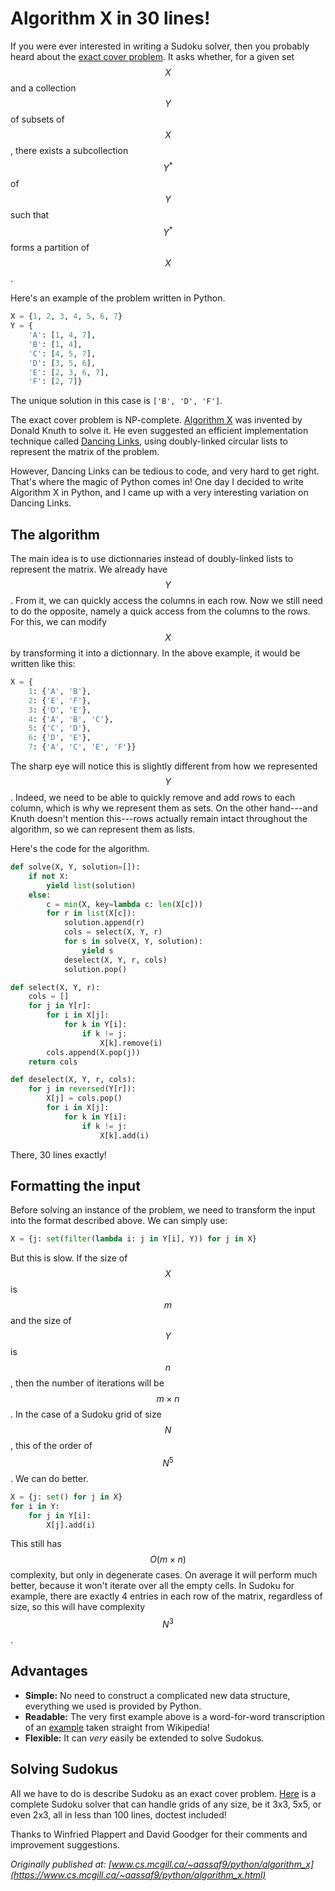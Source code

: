 ---
---

# Algorithm X in 30 lines!

If you were ever interested in writing a Sudoku solver, then you probably heard about the [exact cover problem](http://en.wikipedia.org/wiki/Exact_cover_problem). It asks whether, for a given set $$X$$ and a collection $$Y$$ of subsets of $$X$$, there exists a subcollection $$Y^*$$ of $$Y$$ such that $$Y^*$$ forms a partition of $$X$$.

Here's an example of the problem written in Python.

``` python
X = {1, 2, 3, 4, 5, 6, 7}
Y = {
    'A': [1, 4, 7],
    'B': [1, 4],
    'C': [4, 5, 7],
    'D': [3, 5, 6],
    'E': [2, 3, 6, 7],
    'F': [2, 7]}
```

The unique solution in this case is `['B', 'D', 'F']`.

The exact cover problem is NP-complete. [Algorithm X](http://en.wikipedia.org/wiki/Knuth%27s_Algorithm_X) was invented by Donald Knuth to solve it. He even suggested an efficient implementation technique called [Dancing Links](http://en.wikipedia.org/wiki/Dancing_Links), using doubly-linked circular lists to represent the matrix of the problem.

However, Dancing Links can be tedious to code, and very hard to get right. That's where the magic of Python comes in! One day I decided to write Algorithm X in Python, and I came up with a very interesting variation on Dancing Links.

## The algorithm

The main idea is to use dictionnaries instead of doubly-linked lists to represent the matrix. We already have $$Y$$. From it, we can quickly access the columns in each row. Now we still need to do the opposite, namely a quick access from the columns to the rows. For this, we can modify $$X$$ by transforming it into a dictionnary. In the above example, it would be written like this:

``` python
X = {
    1: {'A', 'B'},
    2: {'E', 'F'},
    3: {'D', 'E'},
    4: {'A', 'B', 'C'},
    5: {'C', 'D'},
    6: {'D', 'E'},
    7: {'A', 'C', 'E', 'F'}}
```

The sharp eye will notice this is slightly different from how we represented $$Y$$. Indeed, we need to be able to quickly remove and add rows to each column, which is why we represent them as sets. On the other hand---and Knuth doesn't mention this---rows actually remain intact throughout the algorithm, so we can represent them as lists.

Here's the code for the algorithm.

``` python
def solve(X, Y, solution=[]):
    if not X:
        yield list(solution)
    else:
        c = min(X, key=lambda c: len(X[c]))
        for r in list(X[c]):
            solution.append(r)
            cols = select(X, Y, r)
            for s in solve(X, Y, solution):
                yield s
            deselect(X, Y, r, cols)
            solution.pop()

def select(X, Y, r):
    cols = []
    for j in Y[r]:
        for i in X[j]:
            for k in Y[i]:
                if k != j:
                    X[k].remove(i)
        cols.append(X.pop(j))
    return cols

def deselect(X, Y, r, cols):
    for j in reversed(Y[r]):
        X[j] = cols.pop()
        for i in X[j]:
            for k in Y[i]:
                if k != j:
                    X[k].add(i)
```

There, 30 lines exactly!

## Formatting the input

Before solving an instance of the problem, we need to transform the input into the format described above. We can simply use:

``` python
X = {j: set(filter(lambda i: j in Y[i], Y)) for j in X}
```

But this is slow. If the size of $$X$$ is $$m$$ and the size of $$Y$$ is $$n$$, then the number of iterations will be $$m\times n$$. In the case of a Sudoku grid of size $$N$$, this of the order of $$N^5$$. We can do better.

``` python
X = {j: set() for j in X}
for i in Y:
    for j in Y[i]:
        X[j].add(i)
```

This still has $$O(m\times n)$$ complexity, but only in degenerate cases. On average it will perform much better, because it won't iterate over all the empty cells. In Sudoku for example, there are exactly 4 entries in each row of the matrix, regardless of size, so this will have complexity $$N^3$$.

## Advantages

* **Simple:** No need to construct a complicated new data structure, everything we used is provided by Python.
* **Readable:** The very first example above is a word-for-word transcription of an [example](http://en.wikipedia.org/wiki/Exact_cover#Detailed_example) taken straight from Wikipedia!
* **Flexible:** It can *very* easily be extended to solve Sudokus.

## Solving Sudokus

All we have to do is describe Sudoku as an exact cover problem. [Here](software/algorithm-x/sudoku.py) is a complete Sudoku solver that can handle 
grids of any size, be it 3x3, 5x5, or even 2x3, all in less than 100 lines, doctest included!

Thanks to Winfried Plappert and David Goodger for their comments and improvement suggestions.

_Originally published at: [www.cs.mcgill.ca/~aassaf9/python/algorithm_x](https://www.cs.mcgill.ca/~aassaf9/python/algorithm_x.html)_
